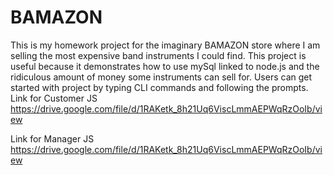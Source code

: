 # BAMAZON

This is my homework project for the imaginary BAMAZON store where I am selling the most expensive band instruments I could find.
This project is useful because it demonstrates how to use mySql linked to node.js and the ridiculous amount of money some instruments can sell for.
Users can get started with project by typing CLI commands and following the prompts.
Link for Customer JS
https://drive.google.com/file/d/1RAKetk_8h21Uq6ViscLmmAEPWqRzOoIb/view

Link for Manager JS
https://drive.google.com/file/d/1RAKetk_8h21Uq6ViscLmmAEPWqRzOoIb/view
